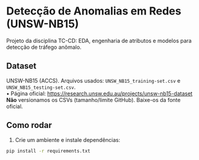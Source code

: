 # Detecção de Anomalias em Redes (UNSW-NB15)

Projeto da disciplina TC-CD: EDA, engenharia de atributos e modelos para detecção de tráfego anômalo.

## Dataset
UNSW-NB15 (ACCS). Arquivos usados: `UNSW_NB15_training-set.csv` e `UNSW_NB15_testing-set.csv`.  
• Página oficial: https://research.unsw.edu.au/projects/unsw-nb15-dataset  
**Não** versionamos os CSVs (tamanho/limite GitHub). Baixe-os da fonte oficial.

## Como rodar
1) Crie um ambiente e instale dependências:
```bash
pip install -r requirements.txt

